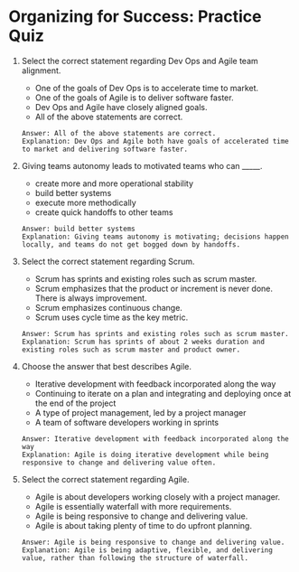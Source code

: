 # Organizing for Success: Practice Quiz

1. Select the correct statement regarding Dev Ops and Agile team alignment.
    - One of the goals of Dev Ops is to accelerate time to market.
    - One of the goals of Agile is to deliver software faster.
    - Dev Ops and Agile have closely aligned goals.
    - All of the above statements are correct.
    ```
    Answer: All of the above statements are correct.
    Explanation: Dev Ops and Agile both have goals of accelerated time to market and delivering software faster.
    ```

2. Giving teams autonomy leads to motivated teams who can _____.
    - create more and more operational stability
    - build better systems
    - execute more methodically
    - create quick handoffs to other teams
    ```
    Answer: build better systems
    Explanation: Giving teams autonomy is motivating; decisions happen locally, and teams do not get bogged down by handoffs.
    ```

3. Select the correct statement regarding Scrum.
    - Scrum has sprints and existing roles such as scrum master.
    - Scrum emphasizes that the product or increment is never done. There is always improvement. 
    - Scrum emphasizes continuous change. 
    - Scrum uses cycle time as the key metric.
    ```
    Answer: Scrum has sprints and existing roles such as scrum master.
    Explanation: Scrum has sprints of about 2 weeks duration and existing roles such as scrum master and product owner.
    ```

4. Choose the answer that best describes Agile.
    - Iterative development with feedback incorporated along the way
    - Continuing to iterate on a plan and integrating and deploying once at the end of the project
    - A type of project management, led by a project manager
    - A team of software developers working in sprints
    ```
    Answer: Iterative development with feedback incorporated along the way
    Explanation: Agile is doing iterative development while being responsive to change and delivering value often.
    ```

5. Select the correct statement regarding Agile.
    - Agile is about developers working closely with a project manager.
    - Agile is essentially waterfall with more requirements.
    - Agile is being responsive to change and delivering value.
    - Agile is about taking plenty of time to do upfront planning.
    ```
    Answer: Agile is being responsive to change and delivering value.
    Explanation: Agile is being adaptive, flexible, and delivering value, rather than following the structure of waterfall. 
    ```